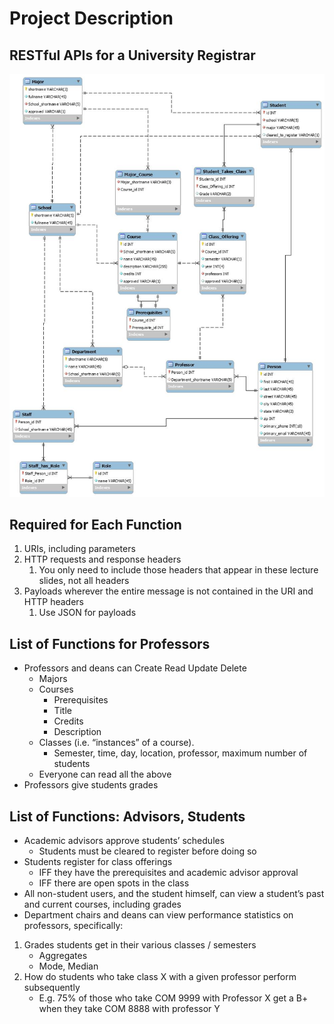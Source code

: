 # Project Description
## RESTful APIs for a University Registrar
![ER Diagram of Registration System](https://github.com/alscwha2/Projects/blob/master/Images/RestfulAPIImage.jpg?raw=true)
## Required for Each Function
1. URIs, including parameters
2. HTTP requests and response headers
	1. You only need to include those headers that appear in these lecture slides, not all headers
3. Payloads wherever the entire message is not contained in the URI and HTTP headers
	1. Use JSON for payloads
## List of Functions for Professors
* Professors and deans can Create Read Update Delete
	* Majors
	* Courses
		* Prerequisites
		* Title
		* Credits
		* Description
	* Classes (i.e. “instances” of a course).
		* Semester, time, day, location, professor, maximum number of students
	* Everyone can read all the above
* Professors give students grades
## List of Functions: Advisors, Students
* Academic advisors approve students’ schedules
	* Students must be cleared to register before doing so
* Students register for class offerings
	* IFF they have the prerequisites and academic advisor approval
	* IFF there are open spots in the class
* All non-student users, and the student himself, can view a student’s past and current courses, including grades
* Department chairs and deans can view
performance statistics on professors, specifically:
1. Grades students get in their various classes / semesters
	* Aggregates
	* Mode, Median
2. How do students who take class X with a given professor perform subsequently
	* E.g. 75% of those who take COM 9999 with Professor X get a B+ when they take COM 8888 with professor Y
